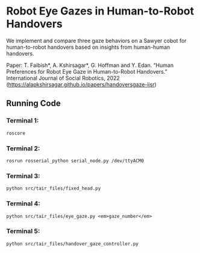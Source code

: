 # Robot Eye Gazes in Human-to-Robot Handovers
We implement and compare three gaze behaviors on a Sawyer cobot for human-to-robot handovers based on insights from human-human handovers. 

Paper: T. Faibish*, A. Kshirsagar*, G. Hoffman and Y. Edan. “Human Preferences for Robot Eye Gaze in Human-to-Robot Handovers.” International Journal of Social Robotics, 2022
(https://alapkshirsagar.github.io/papers/handoversgaze-ijsr)


## Running Code
### Terminal 1:
```
roscore
```

### Terminal 2:
```
rosrun rosserial_python serial_node.py /dev/ttyACM0
```

### Terminal 3:
```
python src/tair_files/fixed_head.py
```

### Terminal 4:
```
python src/tair_files/eye_gaze.py <em>gaze_number</em>
```

### Terminal 5:
```
python src/tair_files/handover_gaze_controller.py
```
